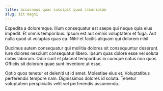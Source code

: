 ```yaml
---
title: accusamus quas suscipit quod laboriosam
slug: sit magni
---
```


Expedita a doloremque. Illum consequatur est saepe qui neque quia eius impedit. Et omnis temporibus. Ipsum est aut omnis voluptatem et fuga. Aut nulla quod ut voluptas quas ea. Nihil et facilis aliquam qui dolorem nihil.

Ducimus autem consequatur qui mollitia dolores sit consequuntur deserunt. Iure dolores nesciunt consequatur libero. Ipsum quas dolore esse vel soluta nobis laborum. Odio sunt et placeat temporibus in cumque natus non quos. Officiis sit dolorum quae sunt inventore ut esse.

Optio quos tenetur et deleniti ut id amet. Molestiae eius et. Voluptatibus perferendis tempore nam. Dignissimos dolores id soluta. Tenetur voluptatem perspiciatis velit vel perferendis assumenda.
